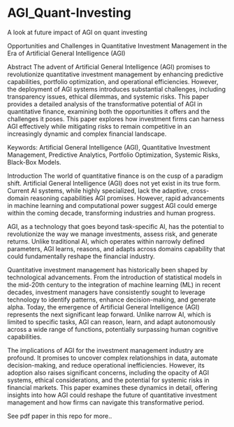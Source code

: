 # AGI_Quant-Investing
A look at future impact of AGI on quant investing 


Opportunities and Challenges in Quantitative Investment Management in the Era of Artificial General Intelligence (AGI)

Abstract
The advent of Artificial General Intelligence (AGI) promises to revolutionize quantitative investment management by enhancing predictive capabilities, portfolio optimization, and operational efficiencies. However, the deployment of AGI systems introduces substantial challenges, including transparency issues, ethical dilemmas, and systemic risks. This paper provides a detailed analysis of the transformative potential of AGI in quantitative finance, examining both the opportunities it offers and the challenges it poses. This paper explores how investment firms can harness AGI effectively while mitigating risks to remain competitive in an increasingly dynamic and complex financial landscape.


Keywords: Artificial General Intelligence (AGI), Quantitative Investment Management, Predictive Analytics, Portfolio Optimization, Systemic Risks, Black-Box Models.


Introduction
The world of quantitative finance is on the cusp of a paradigm shift. Artificial General Intelligence (AGI) does not yet exist in its true form. Current AI systems, while highly specialized, lack the adaptive, cross-domain reasoning capabilities AGI promises. However, rapid advancements in machine learning and computational power suggest AGI could emerge within the coming decade, transforming industries and human progress. 

AGI, as a technology that goes beyond task-specific AI, has the potential to revolutionize the way we manage investments, assess risk, and generate returns. Unlike traditional AI, which operates within narrowly defined parameters, AGI learns, reasons, and adapts across domains capability that could fundamentally reshape the financial industry.

Quantitative investment management has historically been shaped by technological advancements. From the introduction of statistical models in the mid-20th century to the integration of machine learning (ML) in recent decades, investment managers have consistently sought to leverage technology to identify patterns, enhance decision-making, and generate alpha. Today, the emergence of Artificial General Intelligence (AGI) represents the next significant leap forward. Unlike narrow AI, which is limited to specific tasks, AGI can reason, learn, and adapt autonomously across a wide range of functions, potentially surpassing human cognitive capabilities.

The implications of AGI for the investment management industry are profound. It promises to uncover complex relationships in data, automate decision-making, and reduce operational inefficiencies. However, its adoption also raises significant concerns, including the opacity of AGI systems, ethical considerations, and the potential for systemic risks in financial markets. This paper examines these dynamics in detail, offering insights into how AGI could reshape the future of quantitative investment management and how firms can navigate this transformative period.


See pdf paper in this repo for more..
